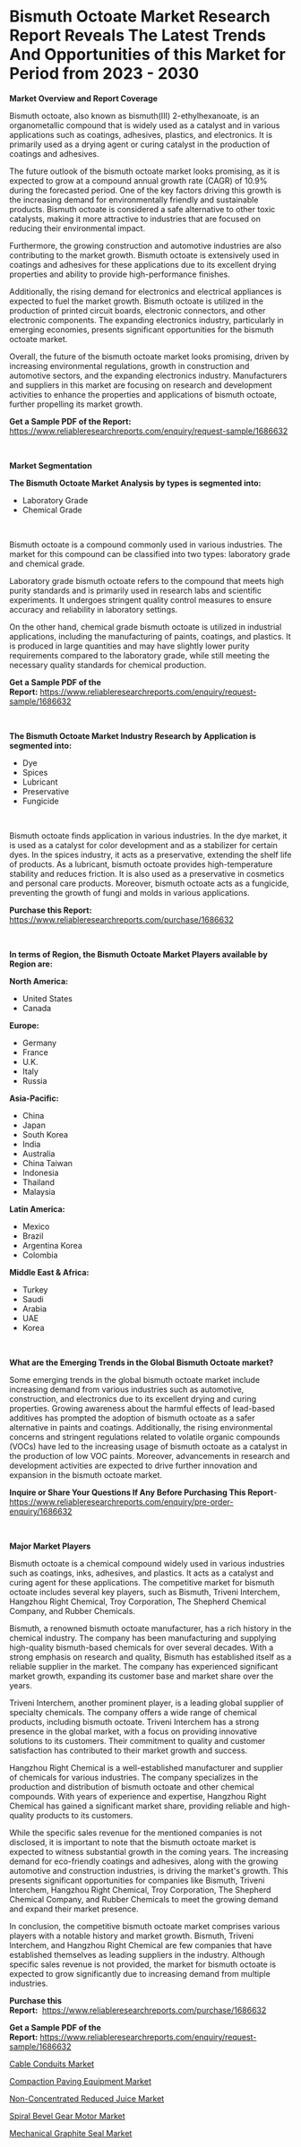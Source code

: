 <p><h1>Bismuth Octoate Market Research Report Reveals The Latest Trends And Opportunities of this Market for Period from 2023 - 2030</h1></p><p><strong>Market Overview and Report Coverage</strong></p>
<p><p>Bismuth octoate, also known as bismuth(III) 2-ethylhexanoate, is an organometallic compound that is widely used as a catalyst and in various applications such as coatings, adhesives, plastics, and electronics. It is primarily used as a drying agent or curing catalyst in the production of coatings and adhesives.</p><p>The future outlook of the bismuth octoate market looks promising, as it is expected to grow at a compound annual growth rate (CAGR) of 10.9% during the forecasted period. One of the key factors driving this growth is the increasing demand for environmentally friendly and sustainable products. Bismuth octoate is considered a safe alternative to other toxic catalysts, making it more attractive to industries that are focused on reducing their environmental impact.</p><p>Furthermore, the growing construction and automotive industries are also contributing to the market growth. Bismuth octoate is extensively used in coatings and adhesives for these applications due to its excellent drying properties and ability to provide high-performance finishes.</p><p>Additionally, the rising demand for electronics and electrical appliances is expected to fuel the market growth. Bismuth octoate is utilized in the production of printed circuit boards, electronic connectors, and other electronic components. The expanding electronics industry, particularly in emerging economies, presents significant opportunities for the bismuth octoate market.</p><p>Overall, the future of the bismuth octoate market looks promising, driven by increasing environmental regulations, growth in construction and automotive sectors, and the expanding electronics industry. Manufacturers and suppliers in this market are focusing on research and development activities to enhance the properties and applications of bismuth octoate, further propelling its market growth.</p></p>
<p><strong>Get a Sample PDF of the Report:</strong> <a href="https://www.reliableresearchreports.com/enquiry/request-sample/1686632">https://www.reliableresearchreports.com/enquiry/request-sample/1686632</a></p>
<p>&nbsp;</p>
<p><strong>Market Segmentation</strong></p>
<p><strong>The Bismuth Octoate Market Analysis by types is segmented into:</strong></p>
<p><ul><li>Laboratory Grade</li><li>Chemical Grade</li></ul></p>
<p>&nbsp;</p>
<p><p>Bismuth octoate is a compound commonly used in various industries. The market for this compound can be classified into two types: laboratory grade and chemical grade. </p><p>Laboratory grade bismuth octoate refers to the compound that meets high purity standards and is primarily used in research labs and scientific experiments. It undergoes stringent quality control measures to ensure accuracy and reliability in laboratory settings.</p><p>On the other hand, chemical grade bismuth octoate is utilized in industrial applications, including the manufacturing of paints, coatings, and plastics. It is produced in large quantities and may have slightly lower purity requirements compared to the laboratory grade, while still meeting the necessary quality standards for chemical production.</p></p>
<p><strong>Get a Sample PDF of the Report:</strong>&nbsp;<a href="https://www.reliableresearchreports.com/enquiry/request-sample/1686632">https://www.reliableresearchreports.com/enquiry/request-sample/1686632</a></p>
<p>&nbsp;</p>
<p><strong>The Bismuth Octoate Market Industry Research by Application is segmented into:</strong></p>
<p><ul><li>Dye</li><li>Spices</li><li>Lubricant</li><li>Preservative</li><li>Fungicide</li></ul></p>
<p>&nbsp;</p>
<p><p>Bismuth octoate finds application in various industries. In the dye market, it is used as a catalyst for color development and as a stabilizer for certain dyes. In the spices industry, it acts as a preservative, extending the shelf life of products. As a lubricant, bismuth octoate provides high-temperature stability and reduces friction. It is also used as a preservative in cosmetics and personal care products. Moreover, bismuth octoate acts as a fungicide, preventing the growth of fungi and molds in various applications.</p></p>
<p><strong>Purchase this Report:</strong>&nbsp; <a href="https://www.reliableresearchreports.com/purchase/1686632">https://www.reliableresearchreports.com/purchase/1686632</a></p>
<p>&nbsp;</p>
<p><strong>In terms of Region, the Bismuth Octoate Market Players available by Region are:</strong></p>
<p>
    <p> <strong> North America: </strong>
        <ul>
            <li>United States</li>
            <li>Canada</li>
        </ul>
        </p> 
    <p> <strong> Europe: </strong>
        <ul>
            <li>Germany</li>
            <li>France</li>
            <li>U.K.</li>
            <li>Italy</li>
            <li>Russia</li>
        </ul>
        </p> 
    <p> <strong> Asia-Pacific: </strong>
        <ul>
            <li>China</li>
            <li>Japan</li>
            <li>South Korea</li>
            <li>India</li>
            <li>Australia</li>
            <li>China Taiwan</li>
            <li>Indonesia</li>
            <li>Thailand</li>
            <li>Malaysia</li>
        </ul>
        </p> 
    <p> <strong> Latin America: </strong>
        <ul>
            <li>Mexico</li>
            <li>Brazil</li>
            <li>Argentina Korea</li>
            <li>Colombia</li>
        </ul>
        </p> 
    <p> <strong> Middle East & Africa: </strong>
        <ul>
            <li>Turkey</li>
            <li>Saudi</li>
            <li>Arabia</li>
            <li>UAE</li>
            <li>Korea</li>
        </ul>
    </p>
    </p>
<p>&nbsp;</p>
<p><strong>What are the Emerging Trends in the Global Bismuth Octoate market?</strong></p>
<p><p>Some emerging trends in the global bismuth octoate market include increasing demand from various industries such as automotive, construction, and electronics due to its excellent drying and curing properties. Growing awareness about the harmful effects of lead-based additives has prompted the adoption of bismuth octoate as a safer alternative in paints and coatings. Additionally, the rising environmental concerns and stringent regulations related to volatile organic compounds (VOCs) have led to the increasing usage of bismuth octoate as a catalyst in the production of low VOC paints. Moreover, advancements in research and development activities are expected to drive further innovation and expansion in the bismuth octoate market.</p></p>
<p><strong>Inquire or Share Your Questions If Any Before Purchasing This Report</strong>- <a href="https://www.reliableresearchreports.com/enquiry/pre-order-enquiry/1686632">https://www.reliableresearchreports.com/enquiry/pre-order-enquiry/1686632</a></p>
<p>&nbsp;</p>
<p><strong>Major Market Players</strong></p>
<p><p>Bismuth octoate is a chemical compound widely used in various industries such as coatings, inks, adhesives, and plastics. It acts as a catalyst and curing agent for these applications. The competitive market for bismuth octoate includes several key players, such as Bismuth, Triveni Interchem, Hangzhou Right Chemical, Troy Corporation, The Shepherd Chemical Company, and Rubber Chemicals.</p><p>Bismuth, a renowned bismuth octoate manufacturer, has a rich history in the chemical industry. The company has been manufacturing and supplying high-quality bismuth-based chemicals for over several decades. With a strong emphasis on research and quality, Bismuth has established itself as a reliable supplier in the market. The company has experienced significant market growth, expanding its customer base and market share over the years.</p><p>Triveni Interchem, another prominent player, is a leading global supplier of specialty chemicals. The company offers a wide range of chemical products, including bismuth octoate. Triveni Interchem has a strong presence in the global market, with a focus on providing innovative solutions to its customers. Their commitment to quality and customer satisfaction has contributed to their market growth and success.</p><p>Hangzhou Right Chemical is a well-established manufacturer and supplier of chemicals for various industries. The company specializes in the production and distribution of bismuth octoate and other chemical compounds. With years of experience and expertise, Hangzhou Right Chemical has gained a significant market share, providing reliable and high-quality products to its customers.</p><p>While the specific sales revenue for the mentioned companies is not disclosed, it is important to note that the bismuth octoate market is expected to witness substantial growth in the coming years. The increasing demand for eco-friendly coatings and adhesives, along with the growing automotive and construction industries, is driving the market's growth. This presents significant opportunities for companies like Bismuth, Triveni Interchem, Hangzhou Right Chemical, Troy Corporation, The Shepherd Chemical Company, and Rubber Chemicals to meet the growing demand and expand their market presence.</p><p>In conclusion, the competitive bismuth octoate market comprises various players with a notable history and market growth. Bismuth, Triveni Interchem, and Hangzhou Right Chemical are few companies that have established themselves as leading suppliers in the industry. Although specific sales revenue is not provided, the market for bismuth octoate is expected to grow significantly due to increasing demand from multiple industries.</p></p>
<p><strong>Purchase this Report:</strong>&nbsp;&nbsp;<a href="https://www.reliableresearchreports.com/purchase/1686632">https://www.reliableresearchreports.com/purchase/1686632</a></p>
<p></p>
<p><strong>Get a Sample PDF of the Report:</strong>&nbsp;<a href="https://www.reliableresearchreports.com/enquiry/request-sample/1686632">https://www.reliableresearchreports.com/enquiry/request-sample/1686632</a></p>
<p><p><a href="https://github.com/RoccoManning/Market-Research-Report-List-2/blob/main/cable-conduits-market.md">Cable Conduits Market</a></p><p><a href="https://medium.com/@anmolreportprime/compaction-paving-equipment-market-size-and-market-trends-complete-industry-overview-2023-to-2030-aadb1f560c55">Compaction Paving Equipment Market</a></p><p><a href="https://medium.com/@porteradams98/decoding-non-concentrated-reduced-juice-market-metrics-market-share-trends-and-growth-patterns-b49319c6896b">Non-Concentrated Reduced Juice Market</a></p><p><a href="https://medium.com/@chiragreportprime2/spiral-bevel-gear-motor-market-comprehensive-assessment-by-type-application-and-geography-8931e3ebcbe2">Spiral Bevel Gear Motor Market</a></p><p><a href="https://medium.com/@rosm15203/analyzing-mechanical-graphite-seal-market-global-industry-perspective-and-forecast-2023-to-2030-9b7d21a61dea">Mechanical Graphite Seal Market</a></p></p>